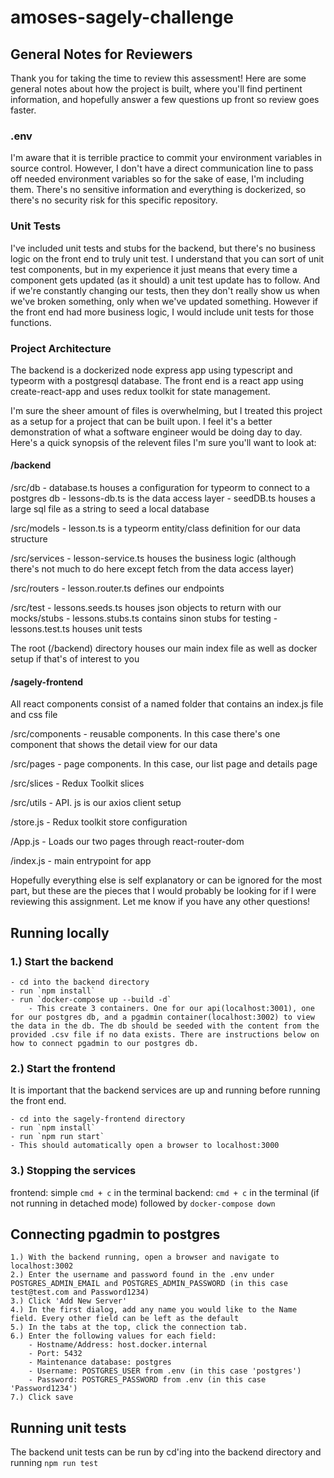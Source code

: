 # amoses-sagely-challenge

## General Notes for Reviewers

Thank you for taking the time to review this assessment! Here are some general notes about how the project is built, where you'll find pertinent information, and hopefully answer a few questions up front so review goes faster.

### .env

I'm aware that it is terrible practice to commit your environment variables in source control. However, I don't have a direct communication line to pass off needed environment variables so for the sake of ease, I'm including them. There's no sensitive information and everything is dockerized, so there's no security risk for this specific repository.

### Unit Tests

I've included unit tests and stubs for the backend, but there's no business logic on the front end to truly unit test. I understand that you can sort of unit test components, but in my experience it just means that every time a component gets updated (as it should) a unit test update has to follow. And if we're constantly changing our tests, then they don't really show us when we've broken something, only when we've updated something. However if the front end had more business logic, I would include unit tests for those functions.

### Project Architecture

The backend is a dockerized node express app using typescript and typeorm with a postgresql database.
The front end is a react app using create-react-app and uses redux toolkit for state management.

I'm sure the sheer amount of files is overwhelming, but I treated this project as a setup for a project that can be built upon. I feel it's a better demonstration of what a software engineer would be doing day to day. Here's a quick synopsis of the relevent files I'm sure you'll want to look at:

#### /backend

/src/db - database.ts houses a configuration for typeorm to connect to a postgres db - lessons-db.ts is the data access layer - seedDB.ts houses a large sql file as a string to seed a local database

/src/models - lesson.ts is a typeorm entity/class definition for our data structure

/src/services - lesson-service.ts houses the business logic (although there's not much to do here except fetch from the data access layer)

/src/routers - lesson.router.ts defines our endpoints

/src/test - lessons.seeds.ts houses json objects to return with our mocks/stubs - lessons.stubs.ts contains sinon stubs for testing - lessons.test.ts houses unit tests

The root (/backend) directory houses our main index file as well as docker setup if that's of interest to you

#### /sagely-frontend

All react components consist of a named folder that contains an index.js file and css file

/src/components - reusable components. In this case there's one component that shows the detail view for our data

/src/pages - page components. In this case, our list page and details page

/src/slices - Redux Toolkit slices

/src/utils - API. js is our axios client setup

/store.js - Redux toolkit store configuration

/App.js - Loads our two pages through react-router-dom

/index.js - main entrypoint for app

Hopefully everything else is self explanatory or can be ignored for the most part, but these are the pieces that I would probably be looking for if I were reviewing this assignment. Let me know if you have any other questions!

## Running locally

### 1.) Start the backend

    - cd into the backend directory
    - run `npm install`
    - run `docker-compose up --build -d`
        - This create 3 containers. One for our api(localhost:3001), one for our postgres db, and a pgadmin container(localhost:3002) to view the data in the db. The db should be seeded with the content from the provided .csv file if no data exists. There are instructions below on how to connect pgadmin to our postgres db.

### 2.) Start the frontend

It is important that the backend services are up and running before running the front end.

    - cd into the sagely-frontend directory
    - run `npm install`
    - run `npm run start`
    - This should automatically open a browser to localhost:3000

### 3.) Stopping the services

frontend: simple `cmd + c` in the terminal
backend: `cmd + c` in the terminal (if not running in detached mode) followed by `docker-compose down`

## Connecting pgadmin to postgres

    1.) With the backend running, open a browser and navigate to localhost:3002
    2.) Enter the username and password found in the .env under POSTGRES_ADMIN_EMAIL and POSTGRES_ADMIN_PASSWORD (in this case test@test.com and Password1234)
    3.) Click 'Add New Server'
    4.) In the first dialog, add any name you would like to the Name field. Every other field can be left as the default
    5.) In the tabs at the top, click the connection tab.
    6.) Enter the following values for each field:
        - Hostname/Address: host.docker.internal
        - Port: 5432
        - Maintenance database: postgres
        - Username: POSTGRES_USER from .env (in this case 'postgres')
        - Password: POSTGRES_PASSWORD from .env (in this case 'Password1234')
    7.) Click save

## Running unit tests

The backend unit tests can be run by cd'ing into the backend directory and running `npm run test`
